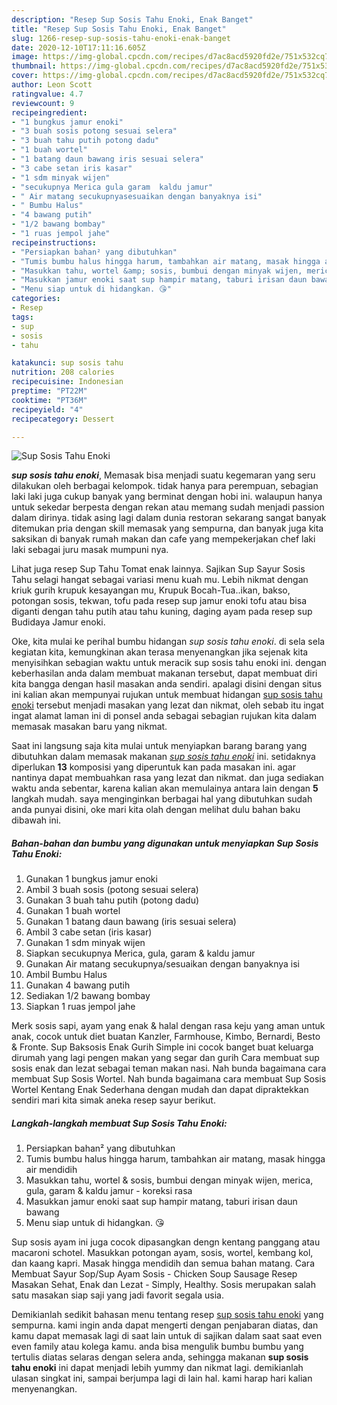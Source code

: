 ```yaml
---
description: "Resep Sup Sosis Tahu Enoki, Enak Banget"
title: "Resep Sup Sosis Tahu Enoki, Enak Banget"
slug: 1266-resep-sup-sosis-tahu-enoki-enak-banget
date: 2020-12-10T17:11:16.605Z
image: https://img-global.cpcdn.com/recipes/d7ac8acd5920fd2e/751x532cq70/sup-sosis-tahu-enoki-foto-resep-utama.jpg
thumbnail: https://img-global.cpcdn.com/recipes/d7ac8acd5920fd2e/751x532cq70/sup-sosis-tahu-enoki-foto-resep-utama.jpg
cover: https://img-global.cpcdn.com/recipes/d7ac8acd5920fd2e/751x532cq70/sup-sosis-tahu-enoki-foto-resep-utama.jpg
author: Leon Scott
ratingvalue: 4.7
reviewcount: 9
recipeingredient:
- "1 bungkus jamur enoki"
- "3 buah sosis potong sesuai selera"
- "3 buah tahu putih potong dadu"
- "1 buah wortel"
- "1 batang daun bawang iris sesuai selera"
- "3 cabe setan iris kasar"
- "1 sdm minyak wijen"
- "secukupnya Merica gula garam  kaldu jamur"
- " Air matang secukupnyasesuaikan dengan banyaknya isi"
- " Bumbu Halus"
- "4 bawang putih"
- "1/2 bawang bombay"
- "1 ruas jempol jahe"
recipeinstructions:
- "Persiapkan bahan² yang dibutuhkan"
- "Tumis bumbu halus hingga harum, tambahkan air matang, masak hingga air mendidih"
- "Masukkan tahu, wortel &amp; sosis, bumbui dengan minyak wijen, merica, gula, garam &amp; kaldu jamur - koreksi rasa"
- "Masukkan jamur enoki saat sup hampir matang, taburi irisan daun bawang"
- "Menu siap untuk di hidangkan. 😘"
categories:
- Resep
tags:
- sup
- sosis
- tahu

katakunci: sup sosis tahu 
nutrition: 208 calories
recipecuisine: Indonesian
preptime: "PT22M"
cooktime: "PT36M"
recipeyield: "4"
recipecategory: Dessert

---
```



![Sup Sosis Tahu Enoki](https://img-global.cpcdn.com/recipes/d7ac8acd5920fd2e/751x532cq70/sup-sosis-tahu-enoki-foto-resep-utama.jpg)

<b><i>sup sosis tahu enoki</i></b>, Memasak bisa menjadi suatu kegemaran yang seru dilakukan oleh berbagai kelompok. tidak hanya para perempuan, sebagian laki laki juga cukup banyak yang berminat dengan hobi ini. walaupun hanya untuk sekedar berpesta dengan rekan atau memang sudah menjadi passion dalam dirinya. tidak asing lagi dalam dunia restoran sekarang sangat banyak ditemukan pria dengan skill memasak yang sempurna, dan banyak juga kita saksikan di banyak rumah makan dan cafe yang mempekerjakan chef laki laki sebagai juru masak mumpuni nya.

Lihat juga resep Sup Tahu Tomat enak lainnya. Sajikan Sup Sayur Sosis Tahu selagi hangat sebagai variasi menu kuah mu. Lebih nikmat dengan kriuk gurih krupuk kesayangan mu, Krupuk Bocah-Tua..ikan, bakso, potongan sosis, tekwan, tofu pada resep sup jamur enoki tofu atau bisa diganti dengan tahu putih atau tahu kuning, daging ayam pada resep sup Budidaya Jamur enoki.

Oke, kita mulai ke perihal bumbu hidangan <i>sup sosis tahu enoki</i>. di sela sela kegiatan kita, kemungkinan akan terasa menyenangkan jika sejenak kita menyisihkan sebagian waktu untuk meracik sup sosis tahu enoki ini. dengan keberhasilan anda dalam membuat makanan tersebut, dapat membuat diri kita bangga dengan hasil masakan anda sendiri. apalagi disini dengan situs ini kalian akan mempunyai rujukan untuk membuat hidangan <u>sup sosis tahu enoki</u> tersebut menjadi masakan yang lezat dan nikmat, oleh sebab itu ingat ingat alamat laman ini di ponsel anda sebagai sebagian rujukan kita dalam memasak masakan baru yang nikmat.


Saat ini langsung saja kita mulai untuk menyiapkan barang barang yang dibutuhkan dalam memasak makanan <u><i>sup sosis tahu enoki</i></u> ini. setidaknya diperlukan <b>13</b> komposisi yang diperuntuk kan pada masakan ini. agar nantinya dapat membuahkan rasa yang lezat dan nikmat. dan juga sediakan waktu anda sebentar, karena kalian akan memulainya antara lain dengan <b>5</b> langkah mudah. saya menginginkan berbagai hal yang dibutuhkan sudah anda punyai disini, oke mari kita olah dengan melihat dulu bahan baku dibawah ini.

<!--inarticleads1-->

##### Bahan-bahan dan bumbu yang digunakan untuk menyiapkan Sup Sosis Tahu Enoki:

1. Gunakan 1 bungkus jamur enoki
1. Ambil 3 buah sosis (potong sesuai selera)
1. Gunakan 3 buah tahu putih (potong dadu)
1. Gunakan 1 buah wortel
1. Gunakan 1 batang daun bawang (iris sesuai selera)
1. Ambil 3 cabe setan (iris kasar)
1. Gunakan 1 sdm minyak wijen
1. Siapkan secukupnya Merica, gula, garam &amp; kaldu jamur
1. Gunakan  Air matang secukupnya/sesuaikan dengan banyaknya isi
1. Ambil  Bumbu Halus
1. Gunakan 4 bawang putih
1. Sediakan 1/2 bawang bombay
1. Siapkan 1 ruas jempol jahe


Merk sosis sapi, ayam yang enak &amp; halal dengan rasa keju yang aman untuk anak, cocok untuk diet buatan Kanzler, Farmhouse, Kimbo, Bernardi, Besto &amp; Fronte. Sup Baksosis Enak Gurih Simple ini cocok banget buat keluarga dirumah yang lagi pengen makan yang segar dan gurih Cara membuat sup sosis enak dan lezat sebagai teman makan nasi. Nah bunda bagaimana cara membuat Sup Sosis Wortel. Nah bunda bagaimana cara membuat Sup Sosis Wortel Kentang Enak Sederhana dengan mudah dan dapat dipraktekkan sendiri mari kita simak aneka resep sayur berikut. 

<!--inarticleads2-->

##### Langkah-langkah membuat Sup Sosis Tahu Enoki:

1. Persiapkan bahan² yang dibutuhkan
1. Tumis bumbu halus hingga harum, tambahkan air matang, masak hingga air mendidih
1. Masukkan tahu, wortel &amp; sosis, bumbui dengan minyak wijen, merica, gula, garam &amp; kaldu jamur - koreksi rasa
1. Masukkan jamur enoki saat sup hampir matang, taburi irisan daun bawang
1. Menu siap untuk di hidangkan. 😘


Sup sosis ayam ini juga cocok dipasangkan dengn kentang panggang atau macaroni schotel. Masukkan potongan ayam, sosis, wortel, kembang kol, dan kaang kapri. Masak hingga mendidih dan semua bahan matang. Cara Membuat Sayur Sop/Sup Ayam Sosis - Chicken Soup Sausage Resep Masakan Sehat, Enak dan Lezat - Simply, Healthy. Sosis merupakan salah satu masakan siap saji yang jadi favorit segala usia. 

Demikianlah sedikit bahasan menu tentang resep <u>sup sosis tahu enoki</u> yang sempurna. kami ingin anda dapat mengerti dengan penjabaran diatas, dan kamu dapat memasak lagi di saat lain untuk di sajikan dalam saat saat even even family atau kolega kamu. anda bisa mengulik bumbu bumbu yang tertulis diatas selaras dengan selera anda, sehingga makanan <b>sup sosis tahu enoki</b> ini dapat menjadi lebih yummy dan nikmat lagi. demikianlah ulasan singkat ini, sampai berjumpa lagi di lain hal. kami harap hari kalian menyenangkan.
